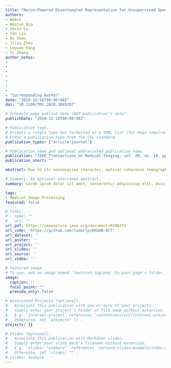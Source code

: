 ```yaml
---
title: "Noise-Powered Disentangled Representation for Unsupervised Speckle Reduction of Optical Coherence Tomography Images"
authors:
- Admin
- Wenjun Xia
- Zexin Lu
- Yan Liu
- Hu Chen
- Jiliu Zhou
- Leyuan Fang
- Yi Zhang
author_notes:
- 
- 
- 
- 
- 
- 
-
- "Corresponding Author"
date: "2020-12-16T00:00:00Z"
doi: "10.1109/TMI.2020.3045207"

# Schedule page publish date (NOT publication's date).
publishDate: "2020-12-16T00:00:00Z"

# Publication type.
# Accepts a single type but formatted as a YAML list (for Hugo requirements).
# Enter a publication type from the CSL standard.
publication_types: ["article-journal"]

# Publication name and optional abbreviated publication name.
publication: "IEEE Transactions on Medical Imaging, vol. 40, no. 10, pp. 2600-2614, 2020"
publication_short: ""

abstract: Due to its noninvasive character, optical coherence tomography (OCT) has become a popular diagnostic method in clinical settings. However, the low-coherence interferometric imaging procedure is inevitably contaminated by heavy speckle noise, which impairs both visual quality and diagnosis of various ocular diseases. Although deep learning has been applied for image denoising and achieved promising results, the lack of well-registered clean and noisy image pairs makes it impractical for supervised learning-based approaches to achieve satisfactory OCT image denoising results. In this paper, we propose an unsupervised OCT image speckle reduction algorithm that does not rely on well-registered image pairs. Specifically, by employing the ideas of disentangled representation and generative adversarial network, the proposed method first disentangles the noisy image into content and noise spaces by corresponding encoders. Then, the generator is used to predict the denoised OCT image with the extracted content features. In addition, the noise patches cropped from the noisy image are utilized to facilitate more accurate disentanglement. Extensive experiments have been conducted, and the results suggest that our proposed method is superior to the classic methods and demonstrates competitive performance to several recently proposed learning-based approaches in both quantitative and qualitative aspects.

# Summary. An optional shortened abstract.
summary: Lorem ipsum dolor sit amet, consectetur adipiscing elit. Duis posuere tellus ac convallis placerat. Proin tincidunt magna sed ex sollicitudin condimentum.

tags:
- Medical Image Processing
featured: false

# links:
# - name: ""
#   url: ""
url_pdf: https://ieeexplore.ieee.org/document/9296372
url_code: 'https://github.com/tsmotlp/DRGAN-OCT'
url_dataset: ''
url_poster: ''
url_project: ''
url_slides: ''
url_source: ''
url_video: ''

# Featured image
# To use, add an image named `featured.jpg/png` to your page's folder. 
image:
  caption: ''
  focal_point: ""
  preview_only: false

# Associated Projects (optional).
#   Associate this publication with one or more of your projects.
#   Simply enter your project's folder or file name without extension.
#   E.g. `internal-project` references `content/project/internal-project/index.md`.
#   Otherwise, set `projects: []`.
projects: []

# Slides (optional).
#   Associate this publication with Markdown slides.
#   Simply enter your slide deck's filename without extension.
#   E.g. `slides: "example"` references `content/slides/example/index.md`.
#   Otherwise, set `slides: ""`.
# slides: example
---
```


<!-- {{% callout note %}}
Click the *Cite* button above to demo the feature to enable visitors to import publication metadata into their reference management software.
{{% /callout %}}

{{% callout note %}}
Create your slides in Markdown - click the *Slides* button to check out the example.
{{% /callout %}}

Add the publication's **full text** or **supplementary notes** here. You can use rich formatting such as including [code, math, and images](https://docs.hugoblox.com/content/writing-markdown-latex/). -->
